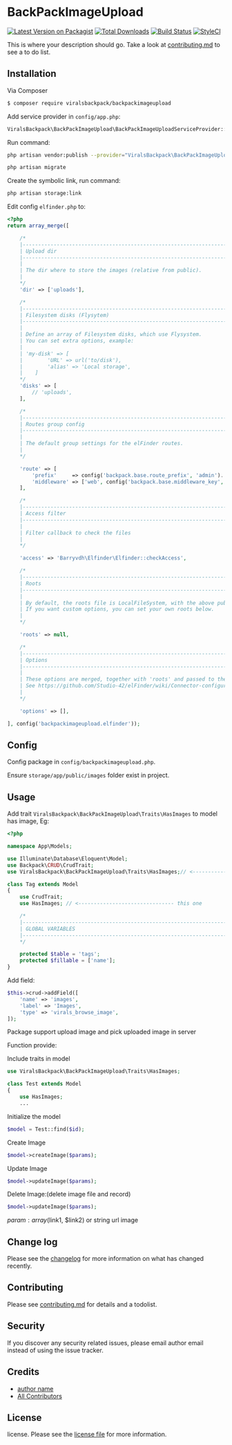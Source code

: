 # BackPackImageUpload

[![Latest Version on Packagist][ico-version]][link-packagist]
[![Total Downloads][ico-downloads]][link-downloads]
[![Build Status][ico-travis]][link-travis]
[![StyleCI][ico-styleci]][link-styleci]

This is where your description should go. Take a look at [contributing.md](contributing.md) to see a to do list.

## Installation

Via Composer

``` bash
$ composer require viralsbackpack/backpackimageupload
```
Add service provider in ```config/app.php```:

``` bash
ViralsBackpack\BackPackImageUpload\BackPackImageUploadServiceProvider::class
```

Run command:
```bash
php artisan vendor:publish --provider="ViralsBackpack\BackPackImageUpload\BackPackImageUploadServiceProvider"

php artisan migrate
```
Create the symbolic link, run command:
```bash
php artisan storage:link
```
Edit config ```elfinder.php``` to: 

```php
<?php
return array_merge([

    /*
    |--------------------------------------------------------------------------
    | Upload dir
    |--------------------------------------------------------------------------
    |
    | The dir where to store the images (relative from public).
    |
    */
    'dir' => ['uploads'],

    /*
    |--------------------------------------------------------------------------
    | Filesystem disks (Flysytem)
    |--------------------------------------------------------------------------
    |
    | Define an array of Filesystem disks, which use Flysystem.
    | You can set extra options, example:
    |
    | 'my-disk' => [
    |        'URL' => url('to/disk'),
    |        'alias' => 'Local storage',
    |    ]
    */
    'disks' => [
        // 'uploads',
    ],

    /*
    |--------------------------------------------------------------------------
    | Routes group config
    |--------------------------------------------------------------------------
    |
    | The default group settings for the elFinder routes.
    |
    */

    'route' => [
        'prefix'     => config('backpack.base.route_prefix', 'admin').'/elfinder',
        'middleware' => ['web', config('backpack.base.middleware_key', 'admin')], //Set to null to disable middleware filter
    ],

    /*
    |--------------------------------------------------------------------------
    | Access filter
    |--------------------------------------------------------------------------
    |
    | Filter callback to check the files
    |
    */

    'access' => 'Barryvdh\Elfinder\Elfinder::checkAccess',

    /*
    |--------------------------------------------------------------------------
    | Roots
    |--------------------------------------------------------------------------
    |
    | By default, the roots file is LocalFileSystem, with the above public dir.
    | If you want custom options, you can set your own roots below.
    |
    */

    'roots' => null,

    /*
    |--------------------------------------------------------------------------
    | Options
    |--------------------------------------------------------------------------
    |
    | These options are merged, together with 'roots' and passed to the Connector.
    | See https://github.com/Studio-42/elFinder/wiki/Connector-configuration-options-2.1
    |
    */

    'options' => [],

], config('backpackimageupload.elfinder'));

```
## Config
Config package in ```config/backpackimageupload.php```.

Ensure ```storage/app/public/images``` folder exist in project.
## Usage
Add trait ```ViralsBackpack\BackPackImageUpload\Traits\HasImages``` to model has image, Eg:

```php
<?php

namespace App\Models;

use Illuminate\Database\Eloquent\Model;
use Backpack\CRUD\CrudTrait;
use ViralsBackpack\BackPackImageUpload\Traits\HasImages;// <------------------------------- this one

class Tag extends Model
{
    use CrudTrait;
    use HasImages; // <------------------------------- this one

    /*
    |--------------------------------------------------------------------------
    | GLOBAL VARIABLES
    |--------------------------------------------------------------------------
    */

    protected $table = 'tags';
    protected $fillable = ['name'];
}
```

Add field:
```php
$this->crud->addField([
    'name' => 'images',
    'label' => 'Images',
    'type' => 'virals_browse_image',
]);

```
Package support upload image and pick uploaded image in server

Function provide:

Include traits in model 

```php
use ViralsBackpack\BackPackImageUpload\Traits\HasImages;

class Test extends Model
{
    use HasImages;
    ...

```

Initialize the model

```php
$model = Test::find($id);
```

Create Image

```php
$model->createImage($params);
```

Update Image  

```php
$model->updateImage($params);
```
Delete Image:(delete image file and record)   

```php
$model->updateImage($params);
```
$param: array($link1, $link2) or string url image
## Change log

Please see the [changelog](changelog.md) for more information on what has changed recently.


## Contributing

Please see [contributing.md](contributing.md) for details and a todolist.

## Security

If you discover any security related issues, please email author email instead of using the issue tracker.

## Credits

- [author name][link-author]
- [All Contributors][link-contributors]

## License

license. Please see the [license file](license.md) for more information.

[ico-version]: https://img.shields.io/packagist/v/viralsbackpack/backpackimageupload.svg?style=flat-square
[ico-downloads]: https://img.shields.io/packagist/dt/viralsbackpack/backpackimageupload.svg?style=flat-square
[ico-travis]: https://img.shields.io/travis/viralsbackpack/backpackimageupload/master.svg?style=flat-square
[ico-styleci]: https://styleci.io/repos/12345678/shield

[link-packagist]: https://packagist.org/packages/viralsbackpack/backpackimageupload
[link-downloads]: https://packagist.org/packages/viralsbackpack/backpackimageupload
[link-travis]: https://travis-ci.org/viralsbackpack/backpackimageupload
[link-styleci]: https://styleci.io/repos/12345678
[link-author]: https://github.com/viralsbackpack
[link-contributors]: ../../contributors

